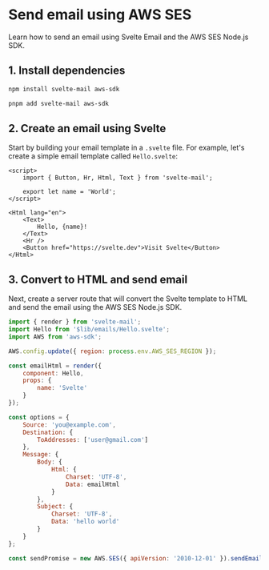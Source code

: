 # Send email using AWS SES

Learn how to send an email using Svelte Email and the AWS SES Node.js SDK.

## 1. Install dependencies

```bash title="npm"|copy
npm install svelte-mail aws-sdk
```

```bash title="pnpm"|copy
pnpm add svelte-mail aws-sdk
```

## 2. Create an email using Svelte

Start by building your email template in a `.svelte` file. For example, let's create a simple email template called `Hello.svelte`:

```svelte title="src/$lib/emails/Hello.svelte"
<script>
	import { Button, Hr, Html, Text } from 'svelte-mail';

	export let name = 'World';
</script>

<Html lang="en">
	<Text>
		Hello, {name}!
	</Text>
	<Hr />
	<Button href="https://svelte.dev">Visit Svelte</Button>
</Html>
```

## 3. Convert to HTML and send email

Next, create a server route that will convert the Svelte template to HTML and send the email using the AWS SES Node.js SDK.

```js title="src/routes/emails/hello/+server.js"
import { render } from 'svelte-mail';
import Hello from '$lib/emails/Hello.svelte';
import AWS from 'aws-sdk';

AWS.config.update({ region: process.env.AWS_SES_REGION });

const emailHtml = render({
	component: Hello,
	props: {
		name: 'Svelte'
	}
});

const options = {
	Source: 'you@example.com',
	Destination: {
		ToAddresses: ['user@gmail.com']
	},
	Message: {
		Body: {
			Html: {
				Charset: 'UTF-8',
				Data: emailHtml
			}
		},
		Subject: {
			Charset: 'UTF-8',
			Data: 'hello world'
		}
	}
};

const sendPromise = new AWS.SES({ apiVersion: '2010-12-01' }).sendEmail(options).promise();
```
